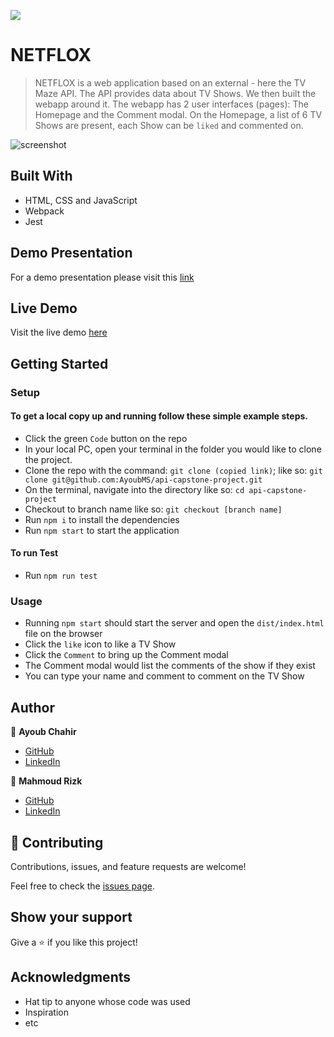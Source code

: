 ![](https://img.shields.io/badge/Microverse-blueviolet)

# NETFLOX

> NETFLOX is a web application based on an external - here the TV Maze API. The API provides data about TV Shows. We then built the webapp around it. The webapp has 2 user interfaces (pages): The Homepage and the Comment modal. On the Homepage, a list of 6 TV Shows are present, each Show can be `liked` and commented on.

![screenshot](./src/assets/images/scrnsht.png)

## Built With

- HTML, CSS and JavaScript
- Webpack
- Jest

## Demo Presentation

For a demo presentation please visit this [link](https://drive.google.com/file/d/1MhHWGp7qNawExu1sP-Odo4PGh5FPm4X9/view?usp=sharing)

## Live Demo

Visit the live demo [here](https://ayoubms.github.io/api-capstone-project)

## Getting Started

### Setup

#### To get a local copy up and running follow these simple example steps.

- Click the green `Code` button on the repo
- In your local PC, open your terminal in the folder you would like to clone the project.
- Clone the repo with the command: `git clone (copied link)`; like so: `git clone git@github.com:AyoubMS/api-capstone-project.git`
- On the terminal, navigate into the directory like so: `cd api-capstone-project`
- Checkout to branch name like so: `git checkout [branch name]`
- Run `npm i` to install the dependencies
- Run `npm start` to start the application

#### To run Test

- Run `npm run test`

### Usage

- Running `npm start` should start the server and open the `dist/index.html` file on the browser
- Click the `like` icon to like a TV Show
- Click the `Comment` to bring up the Comment modal
- The Comment modal would list the comments of the show if they exist
- You can type your name and comment to comment on the TV Show

## Author

👤 **Ayoub Chahir**

- [GitHub](https://github.com/AyoubMS)
- [LinkedIn](https://www.linkedin.com/in/ayoub-chahir/)

👤 **Mahmoud Rizk**

- [GitHub](https://github.com/Elerqsousy)
- [LinkedIn](https://www.linkedin.com/in/mahmoud-rizk/)

## 🤝 Contributing

Contributions, issues, and feature requests are welcome!

Feel free to check the [issues page](../../issues/).

## Show your support

Give a ⭐️ if you like this project!

## Acknowledgments

- Hat tip to anyone whose code was used
- Inspiration
- etc
